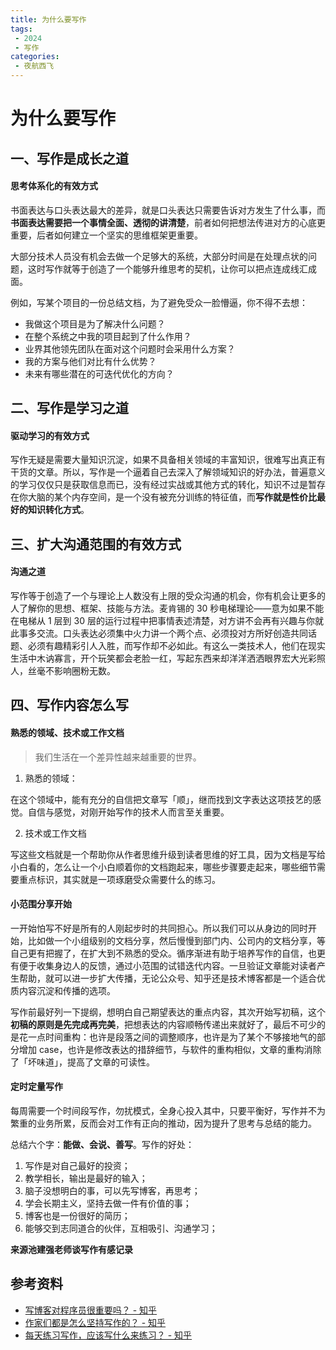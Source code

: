 ```yaml
---
title: 为什么要写作
tags:
 - 2024
 - 写作
categories:
 - 夜航西飞
---
```

# 为什么要写作

## 一、写作是成长之道
#### 思考体系化的有效方式
书面表达与口头表达最大的差异，就是口头表达只需要告诉对方发生了什么事，而**书面表达需要把一个事情全面、透彻的讲清楚**，前者如何把想法传进对方的心底更重要，后者如何建立一个坚实的思维框架更重要。

大部分技术人员没有机会去做一个足够大的系统，大部分时间是在处理点状的问题，这时写作就等于创造了一个能够升维思考的契机，让你可以把点连成线汇成面。
<CustomImage src='/random-thought/2024/write-01.webp' />

例如，写某个项目的一份总结文档，为了避免受众一脸懵逼，你不得不去想：

- 我做这个项目是为了解决什么问题？
- 在整个系统之中我的项目起到了什么作用？
- 业界其他领先团队在面对这个问题时会采用什么方案？
- 我的方案与他们对比有什么优势？
- 未来有哪些潜在的可迭代优化的方向？

## 二、写作是学习之道
#### 驱动学习的有效方式
写作无疑是需要大量知识沉淀，如果不具备相关领域的丰富知识，很难写出真正有干货的文章。所以，写作是一个逼着自己去深入了解领域知识的好办法，普遍意义的学习仅仅只是获取信息而已，没有经过实战或其他方式的转化，知识不过是暂存在你大脑的某个内存空间，是一个没有被充分训练的特征值，而**写作就是性价比最好的知识转化方式**。

## 三、扩大沟通范围的有效方式
#### 沟通之道
写作等于创造了一个与理论上人数没有上限的受众沟通的机会，你有机会让更多的人了解你的思想、框架、技能与方法。麦肯锡的 30 秒电梯理论——意为如果不能在电梯从 1 层到 30 层的运行过程中把事情表述清楚，对方讲不会再有兴趣与你就此事多交流。口头表达必须集中火力讲一个两个点、必须投对方所好创造共同话题、必须有趣精彩引人入胜，而写作却不必如此。有这么一类技术人，他们在现实生活中木讷寡言，开个玩笑都会老脸一红，写起东西来却洋洋洒洒眼界宏大光彩照人，丝毫不影响圈粉无数。

## 四、写作内容怎么写
#### 熟悉的领域、技术或工作文档
> 我们生活在一个差异性越来越重要的世界。

1. 熟悉的领域：

在这个领域中，能有充分的自信把文章写「顺」，继而找到文字表达这项技艺的感觉。自信与感觉，对刚开始写作的技术人而言至关重要。

2. 技术或工作文档

写这些文档就是一个帮助你从作者思维升级到读者思维的好工具，因为文档是写给小白看的，怎么让一个小白顺着你的文档跑起来，哪些步骤要走起来，哪些细节需要重点标识，其实就是一项琢磨受众需要什么的练习。

#### 小范围分享开始
一开始怕写不好是所有的人刚起步时的共同担心。所以我们可以从身边的同时开始，比如做一个小组级别的文档分享，然后慢慢到部门内、公司内的文档分享，等自己更有把握了，在扩大到不熟悉的受众。循序渐进有助于培养写作的自信，也更有便于收集身边人的反馈，通过小范围的试错迭代内容。一旦验证文章能对读者产生帮助，就可以进一步扩大传播，无论公众号、知乎还是技术博客都是一个适合优质内容沉淀和传播的选项。

写作前最好列一下提纲，想明白自己期望表达的重点内容，其次开始写初稿，这个**初稿的原则是先完成再完美**，把想表达的内容顺畅传递出来就好了，最后不可少的是花一点时间重构：也许是段落之间的调整顺序，也许是为了某个不够接地气的部分增加 case，也许是修改表达的措辞细节，与软件的重构相似，文章的重构消除了「坏味道」，提高了文章的可读性。

#### 定时定量写作
每周需要一个时间段写作，勿扰模式，全身心投入其中，只要平衡好，写作并不为繁重的业务所累，反而会对工作有正向的推动，因为提升了思考与总结的能力。
<CustomImage src='/random-thought/2024/write-02.webp' />

总结六个字：**能做、会说、善写**。写作的好处：
1. 写作是对自己最好的投资；
2. 教学相长，输出是最好的输入；
3. 脑子没想明白的事，可以先写博客，再思考；
4. 学会长期主义，坚持去做一件有价值的事；
5. 博客也是一份很好的简历；
6. 能够交到志同道合的伙伴，互相吸引、沟通学习；

**来源池建强老师谈写作有感记录**

## 参考资料
- [写博客对程序员很重要吗？ - 知乎](https://www.zhihu.com/question/273631529/answer/867707748)
- [作家们都是怎么坚持写作的？ - 知乎](https://www.zhihu.com/question/415586093/answer/2322274087?utm_campaign=shareopn&utm_content=group2_Answer&utm_medium=social&utm_oi=46320467312640&utm_psn=1541496982710804480&utm_source=wechat_session&s_r=0&utm_id=0)
- [每天练习写作，应该写什么来练习？ - 知乎](https://www.zhihu.com/question/22355368/answer/2536811740?s_r=0&utm_campaign=shareopn&utm_content=group2_Answer&utm_medium=social&utm_oi=46320467312640&utm_psn=1539039746155761664&utm_source=wechat_session)
